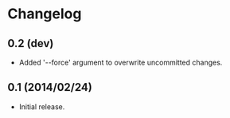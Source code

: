 Changelog
=========

0.2 (dev)
---------

* Added '--force' argument to overwrite uncommitted changes.

0.1 (2014/02/24)
----------------

* Initial release.
